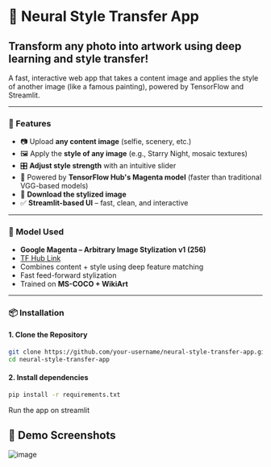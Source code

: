 # 🎨 Neural Style Transfer App

## Transform any photo into artwork using deep learning and style transfer!

A fast, interactive web app that takes a content image and applies the style of another image (like a famous painting), powered by TensorFlow and Streamlit.

---

### 🚀 Features

- 📷 Upload **any content image** (selfie, scenery, etc.)
- 🖼️ Apply the **style of any image** (e.g., Starry Night, mosaic textures)
- 🎛️ **Adjust style strength** with an intuitive slider
- 🧠 Powered by **TensorFlow Hub's Magenta model** (faster than traditional VGG-based models)
- 💾 **Download the stylized image**
- ✅ **Streamlit-based UI** – fast, clean, and interactive

---

### 🧠 Model Used

- **Google Magenta – Arbitrary Image Stylization v1 (256)**
- [TF Hub Link](https://tfhub.dev/google/magenta/arbitrary-image-stylization-v1-256/2)
- Combines content + style using deep feature matching
- Fast feed-forward stylization
- Trained on **MS-COCO + WikiArt**

---

### 📦 Installation

#### 1. Clone the Repository
```bash
git clone https://github.com/your-username/neural-style-transfer-app.git
cd neural-style-transfer-app
```
#### 2. Install dependencies
```bash
pip install -r requirements.txt
```
 Run the app on streamlit


## 📸 Demo Screenshots

![image](https://github.com/user-attachments/assets/628f8e05-3611-4055-95d8-321b33d698b9)

 
